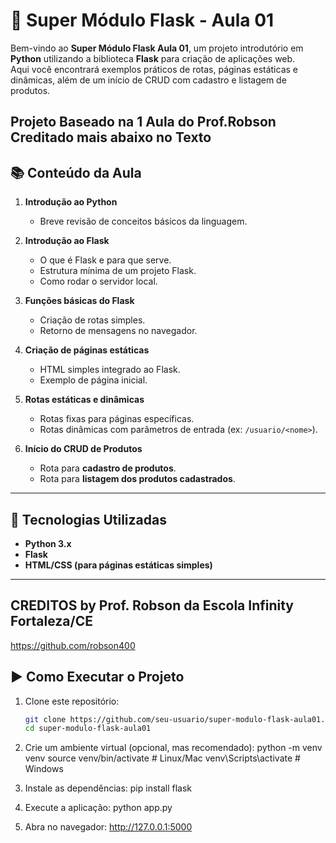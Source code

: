 # 🐍 Super Módulo Flask - Aula 01  

Bem-vindo ao **Super Módulo Flask Aula 01**, um projeto introdutório em **Python** utilizando a biblioteca **Flask** para criação de aplicações web.  
Aqui você encontrará exemplos práticos de rotas, páginas estáticas e dinâmicas, além de um início de CRUD com cadastro e listagem de produtos.  

Projeto Baseado na 1 Aula do Prof.Robson Creditado mais abaixo no Texto
---

## 📚 Conteúdo da Aula

1. **Introdução ao Python**  
   - Breve revisão de conceitos básicos da linguagem.  

2. **Introdução ao Flask**  
   - O que é Flask e para que serve.  
   - Estrutura mínima de um projeto Flask.  
   - Como rodar o servidor local.  

3. **Funções básicas do Flask**  
   - Criação de rotas simples.  
   - Retorno de mensagens no navegador.  

4. **Criação de páginas estáticas**  
   - HTML simples integrado ao Flask.  
   - Exemplo de página inicial.  

5. **Rotas estáticas e dinâmicas**  
   - Rotas fixas para páginas específicas.  
   - Rotas dinâmicas com parâmetros de entrada (ex: `/usuario/<nome>`).  

6. **Início do CRUD de Produtos**  
   - Rota para **cadastro de produtos**.  
   - Rota para **listagem dos produtos cadastrados**.  

---

## 🚀 Tecnologias Utilizadas
- **Python 3.x**
- **Flask**
- **HTML/CSS (para páginas estáticas simples)**

---

## CREDITOS by Prof. Robson da Escola Infinity Fortaleza/CE
https://github.com/robson400

## ▶️ Como Executar o Projeto

1. Clone este repositório:
   ```bash
   git clone https://github.com/seu-usuario/super-modulo-flask-aula01.git
   cd super-modulo-flask-aula01
   
2. Crie um ambiente virtual (opcional, mas recomendado):
  python -m venv venv
  source venv/bin/activate   # Linux/Mac
  venv\Scripts\activate      # Windows

3. Instale as dependências:
  pip install flask

4. Execute a aplicação:
  python app.py

5. Abra no navegador:
  http://127.0.0.1:5000

